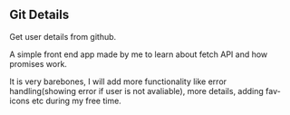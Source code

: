 ## Git Details

Get user details from github.

A simple front end app made by me to learn about fetch API and how promises work.

It is very barebones, I will add more functionality like error handling(showing error if user is not avaliable), more details, adding fav-icons etc during my free time.

